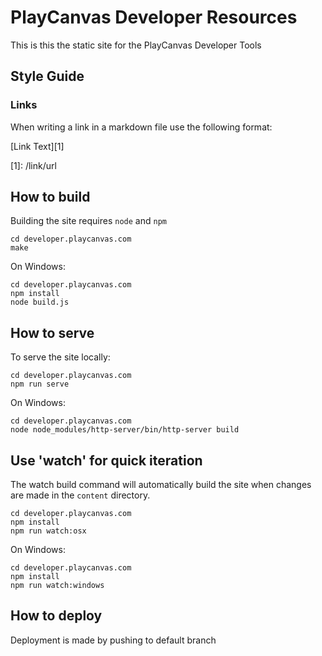 # PlayCanvas Developer Resources

This is this the static site for the PlayCanvas Developer Tools

## Style Guide

### Links

When writing a link in a markdown file use the following format:

\[Link Text\]\[1\]

\[1\]: /link/url

## How to build

Building the site requires `node` and `npm`

    cd developer.playcanvas.com
    make

On Windows:

    cd developer.playcanvas.com
    npm install
    node build.js

## How to serve

To serve the site locally:

    cd developer.playcanvas.com
    npm run serve

On Windows:

    cd developer.playcanvas.com
    node node_modules/http-server/bin/http-server build

## Use 'watch' for quick iteration

The watch build command will automatically build the site when changes are made in the `content` directory.

    cd developer.playcanvas.com
    npm install
    npm run watch:osx

On Windows:

    cd developer.playcanvas.com
    npm install
    npm run watch:windows

## How to deploy

Deployment is made by pushing to default branch
